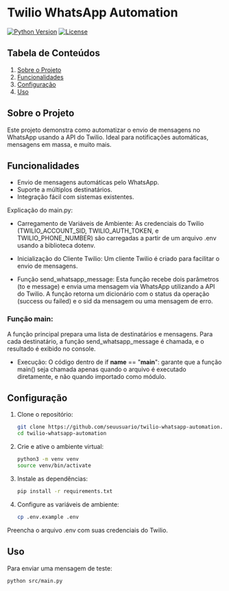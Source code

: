 # Twilio WhatsApp Automation

[![Python Version](https://img.shields.io/badge/python-3.8%2B-blue)](https://www.python.org/downloads/release/python-380/)
[![License](https://img.shields.io/badge/license-MIT-green)](LICENSE)

## Tabela de Conteúdos
1. [Sobre o Projeto](#sobre-o-projeto)
2. [Funcionalidades](#funcionalidades)
3. [Configuração](#configuração)
4. [Uso](#uso)

## Sobre o Projeto
Este projeto demonstra como automatizar o envio de mensagens no WhatsApp usando a API do Twilio. Ideal para notificações automáticas, mensagens em massa, e muito mais.

## Funcionalidades
- Envio de mensagens automáticas pelo WhatsApp.
- Suporte a múltiplos destinatários.
- Integração fácil com sistemas existentes.

Explicação do main.py:

- Carregamento de Variáveis de Ambiente:
As credenciais do Twilio (TWILIO_ACCOUNT_SID, TWILIO_AUTH_TOKEN, e TWILIO_PHONE_NUMBER) são carregadas a partir de um arquivo .env usando a biblioteca dotenv.

- Inicialização do Cliente Twilio:
Um cliente Twilio é criado para facilitar o envio de mensagens.

- Função send_whatsapp_message:
Esta função recebe dois parâmetros (to e message) e envia uma mensagem via WhatsApp utilizando a API do Twilio.
A função retorna um dicionário com o status da operação (success ou failed) e o sid da mensagem ou uma mensagem de erro.

### Função main:
A função principal prepara uma lista de destinatários e mensagens.
Para cada destinatário, a função send_whatsapp_message é chamada, e o resultado é exibido no console.

- Execução:
O código dentro de if __name__ == "__main__": garante que a função main() seja chamada apenas quando o arquivo é executado diretamente, e não quando importado como módulo.

## Configuração

1. Clone o repositório:
   ```bash
   git clone https://github.com/seuusuario/twilio-whatsapp-automation.git
   cd twilio-whatsapp-automation

2. Crie e ative o ambiente virtual:
   ```bash
   python3 -m venv venv
   source venv/bin/activate

3. Instale as dependências:
   ```bash
   pip install -r requirements.txt

4. Configure as variáveis de ambiente:
   ```bash
   cp .env.example .env
Preencha o arquivo .env com suas credenciais do Twilio.

## Uso
Para enviar uma mensagem de teste:
   ```bash
   python src/main.py
